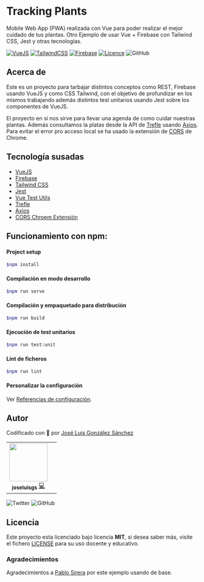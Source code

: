 # Tracking Plants

Mobile Web App (PWA) realizada con Vue para poder realizar el mejor cuidado de tus plantas. Otro Ejemplo de usar Vue + Firebase con Tailwind CSS, Jest y otras tecnologías.

[![VueJS](https://img.shields.io/badge/VueJs-%20Ready-41B883)](https://vuejs.org/)
[![TailwindCSS](https://img.shields.io/badge/TailwindCSS-%20Ready-5c6ac4)](https://tailwindcss.com/)
[![Firebase](https://img.shields.io/badge/Firebase-%20Ready-FFA000)](https://gulpjs.com/)
[![Licence](https://img.shields.io/github/license/joseluisgs/tracking-plants)](https://github.com/joseluisgs/tracking-plants/blob/master/LICENSE)
![GitHub](https://img.shields.io/github/last-commit/joseluisgs/tracking-plants)

## Acerca de

Este es un proyecto para tarbajar distintos conceptos como REST, Firebase usando VueJS y como CSS Tailwind, con el objetivo de profundizar en los mismos trabajando además distintos test unitarios usando Jest sobre los componentes de VueJS.

El proyecto en sí nos sirve para llevar una agenda de como cuidar nuestras plantas. Además consultamos la platas desde la API de [Trefle](https://trefle.io/) usando [Axios](https://github.com/axios/axios). Para evitar el error pro acceso local se ha usado la extensión de [CORS](https://chrome.google.com/webstore/detail/allow-cors-access-control/lhobafahddgcelffkeicbaginigeejlf?hl=es) de Chrome.

## Tecnología susadas

- [VueJS](https://vuejs.org/)
- [Firebase](https://firebase.google.com/)
- [Tailwind CSS](https://tailwindcss.com/)
- [Jest](https://jestjs.io/es-ES/)
- [Vue Test Utils](https://vue-test-utils.vuejs.org/)
- [Trefle](https://trefle.io/)
- [Axios](https://github.com/axios/axios)
- [CORS Chroem Extensión](https://chrome.google.com/webstore/detail/allow-cors-access-control/lhobafahddgcelffkeicbaginigeejlf?hl=es)

## Funcionamiento con npm:

#### Project setup

```bash
$npm install
```

#### Compilación en modo desarrollo

```bash
$npm run serve
```

#### Compilación y empaquetado para distribución

```bash
$npm run build
```

#### Ejecución de test unitarios

```bash
$npm run test:unit
```

#### Lint de ficheros

```bash
$npm run lint
```

#### Personalizar la configuración

Ver [Referencias de configuración](https://cli.vuejs.org/config/).

## Autor

Codificado con :sparkling_heart: por [José Luis González Sánchez](https://twitter.com/joseluisgonsan)

<!-- Contributors list - Do not remove or modify this section -->
<table>
  <tr>
    <td align="center"><a href="https://twitter.com/joseluisgonsan"><img src="https://pbs.twimg.com/profile_images/1164967571579396096/YXMN71A1_400x400.jpg" width="100px;"/><br /><sub><b>joseluisgs</b></a> <a href="https://github.com/joseluisgs" title="Code">💻</a></sub></td>
    <td></td>
  </tr>
</table>


![Twitter](https://img.shields.io/twitter/follow/joseluisgonsan?style=social) ![GitHub](https://img.shields.io/github/followers/joseluisgs?style=social)

## Licencia

Este proyecto esta licenciado bajo licencia **MIT**, si desea saber más, visite el fichero [LICENSE](https://github.com/joseluisgs/tracking-plants/blob/master/LICENSE) para su uso docente y educativo.

### Agradecimientos

Agradecimientos a [Pablo Sirera](https://pablosirera.com/) por este ejemplo usando de base.
